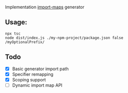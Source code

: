 ﻿Implementation [import-maps](https://github.com/WICG/import-maps) generator

## Usage:

```
npx tsc
node dist/index.js ./my-npm-project/package.json false /myOptionalPrefix/
```

## Todo

- [x] Basic generator import path
- [x] Specifier remapping
- [x] Scoping support
- [ ] Dynamic import map API
